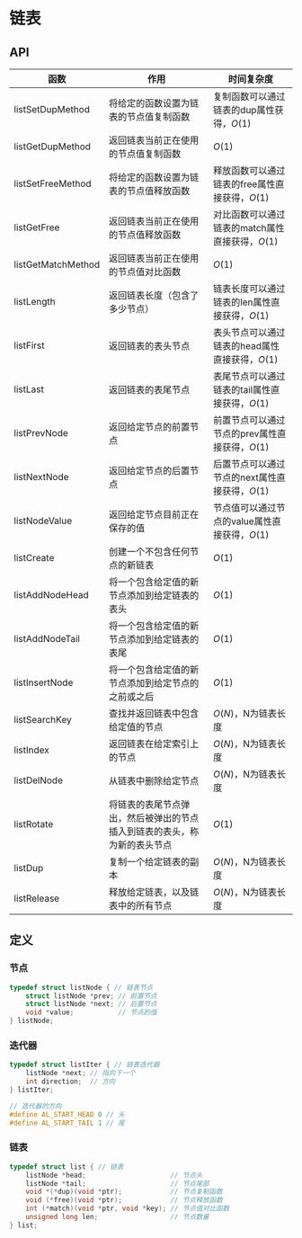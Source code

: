 # 链表



## API

| 函数               | 作用                                                         | 时间复杂度                                      |
| ------------------ | ------------------------------------------------------------ | ----------------------------------------------- |
| listSetDupMethod   | 将给定的函数设置为链表的节点值复制函数                       | 复制函数可以通过链表的dup属性获得，$O(1)$       |
| listGetDupMethod   | 返回链表当前正在使用的节点值复制函数                         | $O(1)$                                          |
| listSetFreeMethod  | 将给定的函数设置为链表的节点值释放函数                       | 释放函数可以通过链表的free属性直接获得，$O(1)$  |
| listGetFree        | 返回链表当前正在使用的节点值释放函数                         | 对比函数可以通过链表的match属性直接获得，$O(1)$ |
| listGetMatchMethod | 返回链表当前正在使用的节点值对比函数                         | $O(1)$                                          |
| listLength         | 返回链表长度（包含了多少节点）                               | 链表长度可以通过链表的len属性直接获得，$O(1)$   |
| listFirst          | 返回链表的表头节点                                           | 表头节点可以通过链表的head属性直接获得，$O(1)$  |
| listLast           | 返回链表的表尾节点                                           | 表尾节点可以通过链表的tail属性直接获得，$O(1)$  |
| listPrevNode       | 返回给定节点的前置节点                                       | 前置节点可以通过节点的prev属性直接获得，$O(1)$  |
| listNextNode       | 返回给定节点的后置节点                                       | 后置节点可以通过节点的next属性直接获得，$O(1)$  |
| listNodeValue      | 返回给定节点目前正在保存的值                                 | 节点值可以通过节点的value属性直接获得，$O(1)$   |
| listCreate         | 创建一个不包含任何节点的新链表                               | $O(1)$                                          |
| listAddNodeHead    | 将一个包含给定值的新节点添加到给定链表的表头                 | $O(1)$                                          |
| listAddNodeTail    | 将一个包含给定值的新节点添加到给定链表的表尾                 | $O(1)$                                          |
| listInsertNode     | 将一个包含给定值的新节点添加到给定节点的之前或之后           | $O(1)$                                          |
| listSearchKey      | 查找并返回链表中包含给定值的节点                             | $O(N)$，N为链表长度                             |
| listIndex          | 返回链表在给定索引上的节点                                   | $O(N)$，N为链表长度                             |
| listDelNode        | 从链表中删除给定节点                                         | $O(N)$，N为链表长度                             |
| listRotate         | 将链表的表尾节点弹出，然后被弹出的节点插入到链表的表头，称为新的表头节点 | $O(1)$                                          |
| listDup            | 复制一个给定链表的副本                                       | $O(N)$，N为链表长度                             |
| listRelease        | 释放给定链表，以及链表中的所有节点                           | $O(N)$，N为链表长度                             |



## 定义

### 节点

```c
typedef struct listNode { // 链表节点
    struct listNode *prev; // 前置节点
    struct listNode *next; // 后置节点
    void *value;           // 节点的值
} listNode;
```

### 迭代器

```c
typedef struct listIter { // 链表迭代器
    listNode *next; // 指向下一个
    int direction;  // 方向
} listIter;

// 迭代器的方向
#define AL_START_HEAD 0 // 头
#define AL_START_TAIL 1 // 尾
```

### 链表

```c
typedef struct list { // 链表
    listNode *head;                     // 节点头
    listNode *tail;                     // 节点尾部
    void *(*dup)(void *ptr);            // 节点复制函数
    void (*free)(void *ptr);            // 节点释放函数
    int (*match)(void *ptr, void *key); // 节点值对比函数
    unsigned long len;                  // 节点数量
} list;
```



